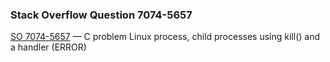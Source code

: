 ### Stack Overflow Question 7074-5657

[SO 7074-5657](https://stackoverflow.com/q/70745657) &mdash;
C problem Linux process, child processes using kill() and a handler (ERROR)


